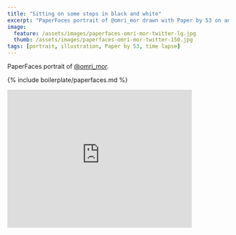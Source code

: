 ```yaml
---
title: "Sitting on some steps in black and white"
excerpt: "PaperFaces portrait of @omri_mor drawn with Paper by 53 on an iPad."
image: 
  feature: /assets/images/paperfaces-omri-mor-twitter-lg.jpg
  thumb: /assets/images/paperfaces-omri-mor-twitter-150.jpg
tags: [portrait, illustration, Paper by 53, time lapse]
---
```


PaperFaces portrait of [@omri_mor](http://twitter.com/omri_mor).

{% include boilerplate/paperfaces.md %}

<iframe width="420" height="315" src="https://www.youtube.com/embed/c2sYfotHIl0" frameborder="0"> </iframe>
